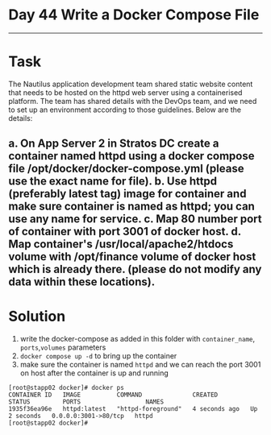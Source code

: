 # Day 44 Write a Docker Compose File
---
# Task
The Nautilus application development team shared static website content that needs to be hosted on the httpd web server using a containerised platform. The team has shared details with the DevOps team, and we need to set up an environment according to those guidelines. Below are the details:

a. On App Server 2 in Stratos DC create a container named httpd using a docker compose file /opt/docker/docker-compose.yml (please use the exact name for file).
b. Use httpd (preferably latest tag) image for container and make sure container is named as httpd; you can use any name for service.
c. Map 80 number port of container with port 3001 of docker host.
d. Map container's /usr/local/apache2/htdocs volume with /opt/finance volume of docker host which is already there. (please do not modify any data within these locations).
---
# Solution
1. write the docker-compose as added in this folder with `container_name`, `ports`,`volumes` parameters
2. `docker compose up -d` to bring up the container
3. make sure the container is named `httpd` and we can reach the port 3001 on host after the container is up and running
```
[root@stapp02 docker]# docker ps
CONTAINER ID   IMAGE          COMMAND              CREATED         STATUS         PORTS                  NAMES
1935f36ea96e   httpd:latest   "httpd-foreground"   4 seconds ago   Up 2 seconds   0.0.0.0:3001->80/tcp   httpd
[root@stapp02 docker]# 
```
